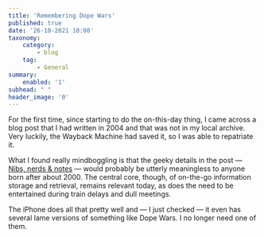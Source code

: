 ```yaml
---
title: 'Remembering Dope Wars'
published: true
date: '26-10-2021 10:00'
taxonomy:
    category:
        - blog
    tag:
        - General
summary:
    enabled: '1'
subhead: " "
header_image: '0'
---
```


For the first time, since starting to do the on-this-day thing, I came across a blog post that I had written in 2004 and that was not in my local archive. Very luckily, the Wayback Machine had saved it, so I was able to repatriate it.

What I found really mindboggling is that the geeky details in the post — [Nibs, nerds & notes](https://jeremycherfas.net/blog/nibs-nerds-notes) — would probably be utterly meaningless to anyone born after about 2000. The central core, though, of on-the-go information storage and retrieval, remains relevant today, as does the need to be entertained during train delays and dull meetings. 

The iPhone does all that pretty well and — I just checked — it even has several lame versions of something like Dope Wars. I no longer need one of them.
